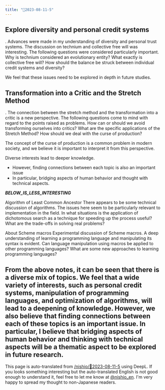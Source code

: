 ```yaml
---
title: "🤖2023-08-11-5"
---
```


## Explore diversity and personal credit systems
.
Advances were made in my understanding of diversity and personal trust systems. The discussion on technium and collective free will was interesting. The following questions were considered particularly important.
Why is technium considered an evolutionary entity?
What exactly is collective free will?
How should the balance be struck between individual credit systems and diversity?

We feel that these issues need to be explored in depth in future studies.

## Transformation into a Critic and the Stretch Method
.
The connection between the stretch method and the transformation into a critic is a new perspective. The following questions come to mind with regard to the points raised as problems.
How can or should we avoid transforming ourselves into critics?
What are the specific applications of the Stretch Method?
How should we deal with the curse of production?

The concept of the curse of production is a common problem in modern society, and we believe it is important to interpret it from this perspective.


Diverse interests lead to deeper knowledge.
- However, finding connections between each topic is also an important issue
- In particular, bridging aspects of human behavior and thought with technical aspects.

___BELOW_IS_LESS_INTERESTING___

Algorithm of Least Common Ancestor
There appears to be some technical discussion of algorithms. The issues here seem to be particularly relevant to implementation in the field.
In what situations is the application of dichotomous search as a technique for speeding up the process useful?
What are the trade-offs in solving real problems?

About Scheme macros
Experimental discussion of Scheme macros. A deep understanding of learning a programming language and manipulating its syntax is evident.
Can language manipulation using macros be applied to other programming languages?
What are some new approaches to learning programming languages?

From the above notes, it can be seen that there is a diverse mix of topics. We feel that a wide variety of interests, such as personal credit systems, manipulation of programming languages, and optimization of algorithms, will lead to a deepening of knowledge. However, we also believe that finding connections between each of these topics is an important issue. In particular, I believe that bridging aspects of human behavior and thinking with technical aspects will be a thematic aspect to be explored in future research.
---
This page is auto-translated from [/nishio/🤖2023-08-11-5](https://scrapbox.io/nishio/🤖2023-08-11-5) using DeepL. If you looks something interesting but the auto-translated English is not good enough to understand it, feel free to let me know at [@nishio_en](https://twitter.com/nishio_en). I'm very happy to spread my thought to non-Japanese readers.